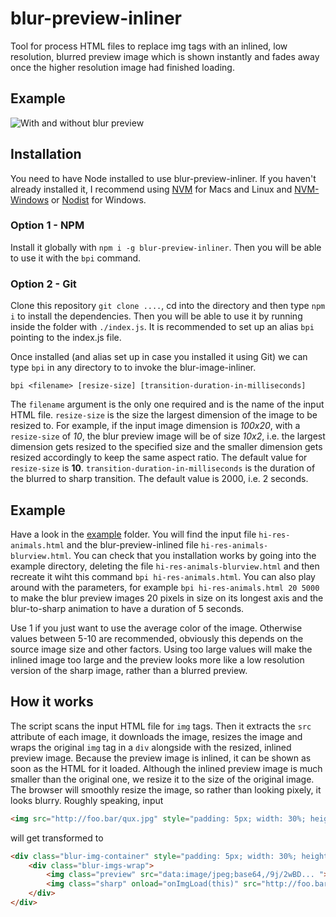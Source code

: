 # blur-preview-inliner
Tool for process HTML files to replace img tags with an inlined, low resolution, blurred preview image which is shown instantly and fades away once the higher resolution image had finished loading.

## Example
![With and without blur preview](https://github.com/redpandatronicsuk/blur-preview-inliner/raw/master/stuff/blur-preview.mov-10-320.gif)

## Installation
You need to have Node installed to use blur-preview-inliner. If you haven't already installed it, I recommend using [NVM](https://github.com/creationix/nvm) for Macs and Linux and [NVM-Windows](https://github.com/coreybutler/nvm-windows) or [Nodist](https://github.com/marcelklehr/nodist) for Windows.
### Option 1 - NPM
Install it globally with `npm i -g blur-preview-inliner`. Then you will be able to use it with the `bpi` command.
### Option 2 - Git
Clone this repository `git clone ....`, cd into the directory and then type `npm i` to install the dependencies. Then you will be able to use it by running inside the folder with `./index.js`. It is recommended to set up an alias `bpi` pointing to the index.js file.

Once installed (and alias set up in case you installed it using Git) we can type `bpi` in any directory to to invoke the blur-image-inliner.

```
bpi <filename> [resize-size] [transition-duration-in-milliseconds]
```

The `filename` argument is the only one required and is the name of the input HTML file.
`resize-size` is the size the largest dimension of the image to be resized to. For example, if the input image dimension is *100x20*, with a `resize-size` of *10*, the blur preview image will be of size *10x2*, i.e. the largest dimension gets resized to the specified size and the smaller dimension gets resized accordingly to keep the same aspect ratio. The default value for `resize-size` is **10**.
`transition-duration-in-milliseconds` is the duration of the blurred to sharp transition. The default value is 2000, i.e. 2 seconds.

## Example
Have a look in the [example](https://github.com/redpandatronicsuk/blur-preview-inliner/tree/master/example) folder. You will find the input file `hi-res-animals.html` and the blur-preview-inlined file `hi-res-animals-blurview.html`. You can check that you installation works by going into the example directory, deleting the file `hi-res-animals-blurview.html` and then recreate it wiht this command `bpi hi-res-animals.html`. You can also play around with the parameters, for example `bpi hi-res-animals.html 20 5000` to make the blur preview images 20 pixels in size on its longest axis and the blur-to-sharp animation to have a duration of 5 seconds.

Use 1 if you just want to use the average color of the image. Otherwise values between 5-10 are recommended, obviously this depends on the source image size and other factors. Using too large values will make the inlined image too large and the preview looks more like a low resolution version of the sharp image, rather than a blurred preview.

## How it works
The script scans the input HTML file for `img` tags. Then it extracts the `src` attribute of each image, it downloads the image, resizes the image and wraps the original `img` tag in a `div` alongside with the resized, inlined preview image. Because the preview image is inlined, it can be shown as soon as the HTML for it loaded. Although the inlined preview image is much smaller than the original one, we resize it to the size of the original image. The browser will smoothly resize the image, so rather than looking pixely, it looks blurry. Roughly speaking, input

```html
<img src="http://foo.bar/qux.jpg" style="padding: 5px; width: 30%; height: auto;">
```

will get transformed to

```html
<div class="blur-img-container" style="padding: 5px; width: 30%; height: auto;">
    <div class="blur-imgs-wrap">
        <img class="preview" src="data:image/jpeg;base64,/9j/2wBD... ">
        <img class="sharp" onload="onImgLoad(this)" src="http://foo.bar/qux.jpg">
    </div>
</div>
```